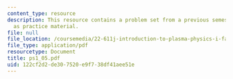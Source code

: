```yaml
---
content_type: resource
description: This resource contains a problem set from a previous semester, provided
  as practice material.
file: null
file_location: /coursemedia/22-611j-introduction-to-plasma-physics-i-fall-2006/122cf2d2de307520e9f738df41aee51e_ps1_05.pdf
file_type: application/pdf
resourcetype: Document
title: ps1_05.pdf
uid: 122cf2d2-de30-7520-e9f7-38df41aee51e
---
```

